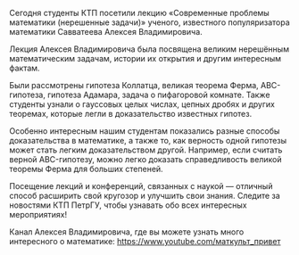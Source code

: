 Сегодня студенты КТП посетили лекцию «Современные проблемы математики (нерешенные задачи)» ученого, известного популяризатора математики Савватеева Алексея Владимировича.

Лекция Алексея Владимировича была посвящена великим нерешённым математическим задачам, истории их открытия и другим интересным фактам.

Были рассмотрены гипотеза Коллатца, великая теорема Ферма, ABC-гипотеза, гипотеза Адамара, задача о пифагоровой комнате. Также студенты узнали о гауссовых целых числах, цепных дробях и других теоремах, которые легли в доказательство известных гипотез.

Особенно интересным нашим студентам показались разные способы доказательства в математике, а также то, как верность одной гипотезы может стать легким доказательством другой. Например, если считать верной ABC-гипотезу, можно легко доказать справедливость великой теоремы Ферма для больших степеней.

Посещение лекций и конференций, связанных с наукой — отличный способ расширить свой кругозор и улучшить свои знания. Следите за новостями КТП ПетрГУ, чтобы узнавать обо всех интересных мероприятиях!

Канал Алексея Владимировича, где вы можете узнать много интересного о математике: https://www.youtube.com/маткульт_привет